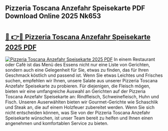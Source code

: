 ## Pizzeria Toscana Anzefahr Speisekarte PDF Download Online 2025 Nk653

# <h2><a href="http://gc9gbz.nevu.top/?p=Pizzeria+Toscana+Anzefahr+Speisekarte">🔗 👉🔴 Pizzeria Toscana Anzefahr Speisekarte 2025 PDF</a></h2>

[![Pizzeria Toscana Anzefahr Speisekarte 2025 PDF](https://i.imgur.com/dBaPXMq.png)](http://gc9gbz.nevu.top/?p=Pizzeria+Toscana+Anzefahr+Speisekarte)
In einem Restaurant oder Café ist das Menü des Essens nicht nur eine Liste von Gerichten, sondern auch eine Gelegenheit für Sie, etwas zu finden, das für Ihren Geschmack köstlich und passend ist. Wenn Sie etwas Leichtes und Frisches suchen, empfehlen wir Ihnen, unsere Salate aus unserer Pizzeria Toscana Anzefahr Speisekarte zu probieren. Für diejenigen, die Fleisch mögen, bieten wir eine umfangreiche Auswahl an Gerichten auf der Pizzeria Toscana Anzefahr Speisekarte an: Rindfleisch, Schweinefleisch, Huhn und Fisch. Unseren Auserwählten bieten wir Gourmet-Gerichte wie Schaschlik und Steak an, die auf einem Holzfeuer zubereitet werden. Wenn Sie sich nicht entscheiden können, was Sie von der Pizzeria Toscana Anzefahr Speisekarte wünschen, ist unser Team bereit zu helfen und Ihnen einen angenehmen und komfortablen Service zu bieten.
